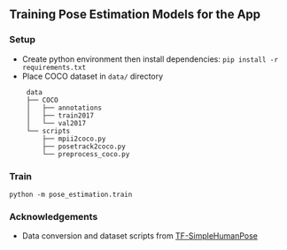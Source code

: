 ## Training Pose Estimation Models for the App

### Setup
* Create python environment then install dependencies: `pip install -r requirements.txt`  
* Place COCO dataset in `data/` directory
  ```
   data
   ├── COCO
   │   ├── annotations
   │   ├── train2017
   │   └── val2017
   └── scripts
       ├── mpii2coco.py
       ├── posetrack2coco.py
       └── preprocess_coco.py
  ```
### Train
```
python -m pose_estimation.train 
```

### Acknowledgements
* Data conversion and dataset scripts from [TF-SimpleHumanPose](https://github.com/mks0601/TF-SimpleHumanPose)